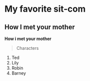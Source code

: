 # My favorite sit-com
## How I met your mother

**How i met your mother**

> Characters

1. Ted
2. Lily
3. Robin
4. Barney
